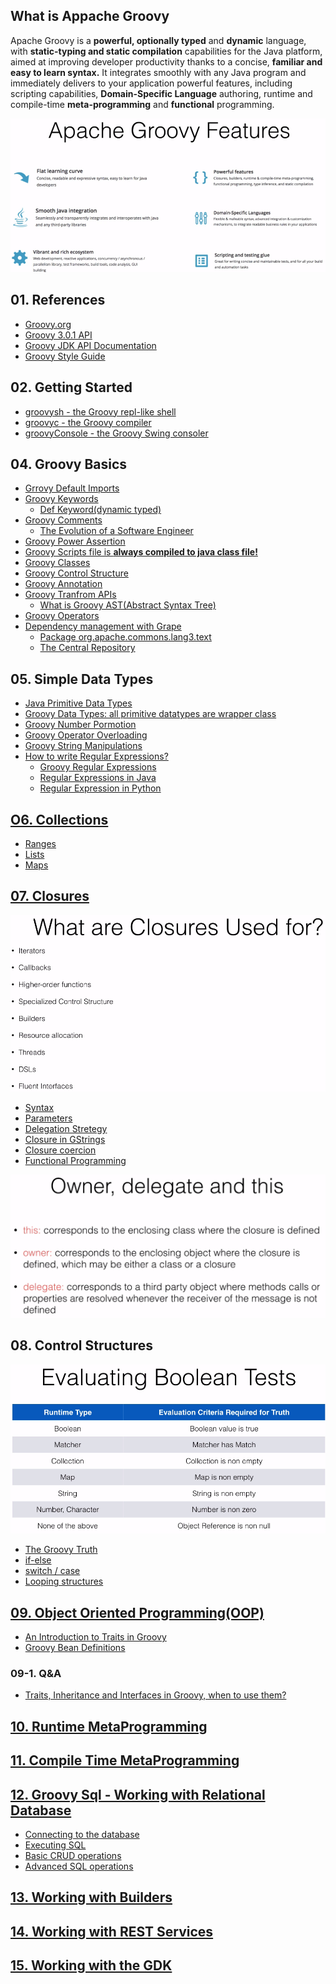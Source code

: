 ## What is Appache Groovy
<p>Apache Groovy is a <strong>powerful, optionally typed</strong> and <strong>dynamic</strong> language, with <strong>static-typing and static compilation</strong> capabilities for the Java platform, aimed at improving developer productivity thanks to a concise, <strong>familiar and easy to learn syntax.</strong> It integrates smoothly with any Java program and immediately delivers to your application powerful features, including scripting capabilities, <strong>Domain-Specific Language</strong> authoring, runtime and compile-time <strong>meta-programming</strong> and <strong>functional</strong> programming.</p>

<kbd>
  <img src="https://github.com/Blackdog-Programmer/ApacheGroovyBootstrap/blob/master/reference/overview/groovy_features.png" alt="Groovy Features">
</kbd>


## 01. References
<ul>
  <li><a href="http://groovy-lang.org/">Groovy.org</a></li>
  <li><a href="http://groovy-lang.org/api.html">Groovy 3.0.1 API</a></li>
  <li><a href="http://groovy-lang.org/gdk.html">Groovy JDK API Documentation</a></li>
  <li><a href="https://groovy-lang.org/style-guide.html">Groovy Style Guide</a></li>
</ul>


## 02. Getting Started
<ul>
  <li><a href="http://groovy-lang.org/groovysh.html">groovysh - the Groovy repl-like shell</a></li>
  <li><a href="http://groovy-lang.org/groovyc.html">groovyc - the Groovy compiler</a></li>
  <li><a href="http://groovy-lang.org/groovyconsole.html">groovyConsole - the Groovy Swing consoler</a></li>
</ul>
    
    
## 04. Groovy Basics
<ul>
  <li><a href="http://groovy-lang.org/structure.html#_default_imports">Grrovy Default Imports</a></li>
  <li><a href="http://groovy-lang.org/syntax.html#_keywords">Groovy Keywords</a>
    <ul>
      <li><a href="https://www.baeldung.com/groovy-def-keyword">Def Keyword(dynamic typed)</a></li>
    </ul>
  </li>
  <li><a href="http://groovy-lang.org/syntax.html#_single_line_comment">Groovy Comments</a>
    <ul>
      <li><a href="https://medium.com/@webseanhickey/the-evolution-of-a-software-engineer-db854689243#.5zm1hn71e">The Evolution of a Software Engineer</a></li>
    </ul>
  </li>
  <li><a href="http://groovy-lang.org/semantics.html#_power_assertion">Groovy Power Assertion</a></li>
  <li><a href="http://groovy-lang.org/structure.html#_script_class">Groovy Scripts file is <strong>always compiled to java class file!</strong></a></li>
  <li><a href="http://groovy-lang.org/objectorientation.html#_class">Groovy Classes</a></li>
  <li><a href="http://groovy-lang.org/semantics.html#_control_structures">Groovy Control Structure</a></li>
  <li><a href="http://groovy-lang.org/objectorientation.html#_annotation">Groovy Annotation</a></li>
  <li><a href="http://docs.groovy-lang.org/next/html/gapi/groovy/transform/package-summary.html">Groovy Tranfrom APIs</a>
    <ul>
      <li><a href="https://dzone.com/articles/groovy-ast-transformations">What is Groovy AST(Abstract Syntax Tree)</a></li>
    </ul>
  </li>
  <li><a href="https://groovy-lang.org/operators.html">Groovy Operators</a></li>
  <li><a href="http://docs.groovy-lang.org/latest/html/documentation/grape.html">Dependency management with Grape</a>
    <ul>
      <li><a href="https://commons.apache.org/proper/commons-lang/javadocs/api-release/org/apache/commons/lang3/text/package-summary.html">Package org.apache.commons.lang3.text</a></li>
      <li><a href="https://search.maven.org/">The Central Repository</a></li>
    </ul>
  </li>
</ul>


## 05. Simple Data Types
<ul>
  <li><a href="https://docs.oracle.com/javase/tutorial/java/nutsandbolts/datatypes.html">Java Primitive Data Types</a></li>
  <li><a href="https://groovy-lang.org/objectorientation.html">Groovy Data Types: all primitive datatypes are wrapper class</a></li>
  <li><a href="http://docs.groovy-lang.org/latest/html/documentation/core-semantics.html#_number_promotion">Groovy Number Pormotion</a></li>
  <li><a href="https://groovy-lang.org/operators.html#Operator-Overloading">Groovy Operator Overloading</a></li>
  <li><a href="https://docs.groovy-lang.org/latest/html/documentation/#all-strings">Groovy String Manipulations</a></li>
  <li><a href="https://www.geeksforgeeks.org/write-regular-expressions/">How to write Regular Expressions?</a>
    <ul>
      <li><a href="https://www.regular-expressions.info/groovy.html">Groovy Regular Expressions</a></li>
      <li><a href="https://www.geeksforgeeks.org/regular-expressions-in-java/">Regular Expressions in Java</a></li>
      <li><a href="https://www.geeksforgeeks.org/regular-expression-python-examples-set-1/">Regular Expression in Python</a></li>
    </ul>
  </li>
</ul>


## [O6. Collections](http://docs.groovy-lang.org/next/html/documentation/working-with-collections.html)
<ul>
  <li><a href="http://docs.groovy-lang.org/next/html/documentation/working-with-collections.html#Collections-Ranges">Ranges</a></li>
  <li><a href="http://docs.groovy-lang.org/next/html/documentation/working-with-collections.html#Collections-Lists">Lists</a></li>
  <li><a href="http://docs.groovy-lang.org/next/html/documentation/working-with-collections.html#Collections-Maps">Maps</a></li>
</ul>


## [07. Closures](https://groovy-lang.org/closures.html)
<kbd>
  <img src="https://github.com/Blackdog-Programmer/ApacheGroovyBootstrap/blob/master/reference/Closure/Closure_Overview.png", alt = "Closure Overview">
</kbd><br>
<ul>
  <li><a href="https://groovy-lang.org/closures.html#_syntax">Syntax</a></li>
  <li><a href="https://groovy-lang.org/closures.html#_parameters">Parameters</a></li>
  <li><a href="https://groovy-lang.org/closures.html#_delegation_strategy">Delegation Stretegy</a></li>
  <li><a href="https://groovy-lang.org/closures.html#_closures_in_gstrings">Closure in GStrings</a></li>
  <li><a href="https://groovy-lang.org/closures.html#_closure_coercion">Closure coercion</a></li>
  <li><a href="https://groovy-lang.org/closures.html#_currying">Functional Programming</a></li>
</ul>
<kbd>
  <img src="https://github.com/Blackdog-Programmer/ApacheGroovyBootstrap/blob/master/reference/Closure/Owner_Delegate_This.png" alt="Closure: Scope, Delegate and Strategy">
</kbd>


## 08. Control Structures
<kbd>
  <img src="https://github.com/Blackdog-Programmer/ApacheGroovyBootstrap/blob/master/reference/ControlStrcuture/Groovy_Boolean_Test.png" alt="Groovy Truth Table">
</kbd><br>
<ul>
  <li><a href="http://groovy-lang.org/semantics.html#Groovy-Truth">The Groovy Truth</a></li>
  <li><a href="http://groovy-lang.org/semantics.html#_if_else">if-else</a></li>
  <li><a href="http://groovy-lang.org/semantics.html#_switch_case">switch / case</a></li>
  <li><a href="http://groovy-lang.org/semantics.html#_looping_structures">Looping structures</a></li>
</ul>


## [09. Object Oriented Programming(OOP)](https://groovy-lang.org/objectorientation.html)
<ul>
  <li><a href="https://www.baeldung.com/groovy-traits">An Introduction to Traits in Groovy</a></li>
  <li><a href="https://www.baeldung.com/spring-groovy-beans">Groovy Bean Definitions</a></li>
</ul>

### 09-1. Q&A
<ul>
  <li><a href="https://softwareengineering.stackexchange.com/questions/253124/traits-inheritance-and-interfaces-in-groovy-when-to-use-them">Traits, Inheritance and Interfaces in Groovy, when to use them?</a></li>
</ul>

## [10. Runtime MetaProgramming](https://groovy-lang.org/metaprogramming.html)


## [11. Compile Time MetaProgramming](https://www.baeldung.com/groovy-metaprogramming)


## [12. Groovy Sql - Working with Relational Database](https://groovy-lang.org/databases.html)
<ul>
  <li><a href="https://groovy-lang.org/databases.html#_connecting_to_the_database">Connecting to the database</a></li>
  <li><a href="https://groovy-lang.org/databases.html#_executing_sql">Executing SQL</a></li>
  <li><a href="https://groovy-lang.org/databases.html#_basic_crud_operations">Basic CRUD operations</a></li>
  <li><a href="https://groovy-lang.org/databases.html#_advanced_sql_operations">Advanced SQL operations</a></li>
</ul>


## [13. Working with Builders](http://docs.groovy-lang.org/next/html/gapi/groovy/transform/builder/Builder.html)


## [14. Working with REST Services](https://www.baeldung.com/groovy-web-services)


## [15. Working with the GDK](http://docs.groovy-lang.org/docs/next/html/documentation/core-gdk.html)
